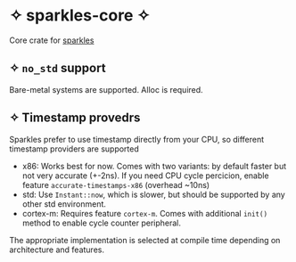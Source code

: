 # ✧ sparkles-core ✧
Core crate for [sparkles](https://crates.io/crates/sparkles)

## ✧ `no_std` support
Bare-metal systems are supported.
Alloc is required.

## ✧ Timestamp provedrs
Sparkles prefer to use timestamp directly from your CPU, so different timestamp providers are supported

- x86: Works best for now. Comes with two variants: by default faster but not very accurate (+-2ns). 
If you need CPU cycle percicion, enable feature `accurate-timestamps-x86` (overhead ~10ns)
- std: Use `Instant::now`, which is slower, but should be supported by any other std environment.
- cortex-m: Requires feature `cortex-m`. Comes with additional `init()` method to enable cycle counter peripheral.

The appropriate implementation is selected at compile time depending on architecture and features.

